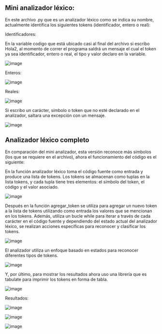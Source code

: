 ## Mini analizador léxico:

En este archivo .py que es un analizador léxico como se indica su nombre, actualmente identifica los siguientes tokens (identificador, entero o real):

Identificadores:

En la variable codigo que está ubicado casi al final del archivo si escribo Hola2, al momento de correr el programa saldrá un mensaje el cual el token ya sea identificador, entero o real, el tipo y valor declaro en la variable.
 
![image](https://github.com/JosGpe/Compiladores/assets/100324579/753125e6-408d-4add-bdf6-6c44b48f1389)

Enteros:

![image](https://github.com/JosGpe/Compiladores/assets/100324579/9080665f-a7ec-49ed-9dfe-9a0942cacfcf)

Reales:

![image](https://github.com/JosGpe/Compiladores/assets/100324579/004d7955-a942-41a6-8d18-3b325ba558de)

Si escribo un carácter, símbolo o token que no esté declarado en el analizador, saltara una excepción con un mensaje.  

![image](https://github.com/JosGpe/Compiladores/assets/100324579/30e73238-a7d9-4056-b8fe-964a3388e8bd)

## Analizador léxico completo

En comparación del mini analizador, esta versión reconoce más símbolos (los que se requiere en el archivo), ahora el funcionamiento del código es el siguiente: 

En la función analizador léxico toma el código fuente como entrada y produce una lista de tokens. Los tokens se almacenan como tuplas en la lista tokens, y cada tupla tiene tres elementos: el símbolo del token, el código y el valor asociado.

![image](https://github.com/JosGpe/Compiladores/assets/100324579/4229925d-1ccf-44d4-a4b5-a24c3acb6693)

Después en la función agregar_token se utiliza para agregar un nuevo token a la lista de tokens utilizando como entrada los valores que se mencionan en los tokens.  Además, utiliza un bucle while para iterar a través de cada carácter en el código fuente y dependiendo del estado actual del analizador léxico, se realizan acciones específicas para reconocer y clasificar los tokens.  

![image](https://github.com/JosGpe/Compiladores/assets/100324579/6970b51a-3990-4535-bbf9-9f74247f38fb)

El analizador utiliza un enfoque basado en estados para reconocer diferentes tipos de tokens.

![image](https://github.com/JosGpe/Compiladores/assets/100324579/a4e54418-cc5c-4584-82cf-861f6a089e83)

Y, por último, para mostrar los resultados ahora uso una librería que es tabulate para imprimir los tokens en forma de tabla.

![image](https://github.com/JosGpe/Compiladores/assets/100324579/9c6de79c-f79e-4722-a3d0-b9b305371e06)

Resultados:

![image](https://github.com/JosGpe/Compiladores/assets/100324579/446a7d70-8940-4826-920e-bd4530c354ec)

![image](https://github.com/JosGpe/Compiladores/assets/100324579/56356ca6-189f-4cd7-9239-3122fb375544)

![image](https://github.com/JosGpe/Compiladores/assets/100324579/d3cfb209-ed51-4b3a-a121-aba63b5aab52)
